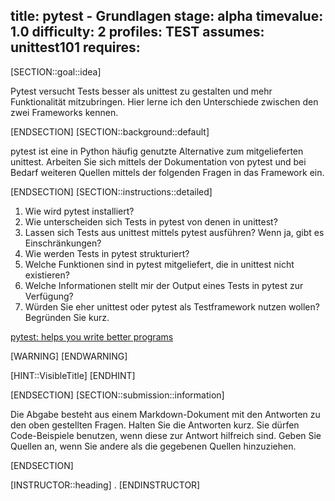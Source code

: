 title: pytest - Grundlagen
stage: alpha
timevalue: 1.0
difficulty: 2
profiles: TEST
assumes: unittest101
requires:
---
[SECTION::goal::idea]

Pytest versucht Tests besser als unittest zu gestalten und mehr Funktionalität mitzubringen. Hier lerne ich den Unterschiede zwischen den zwei Frameworks kennen.

[ENDSECTION]
[SECTION::background::default]

pytest ist eine in Python häufig genutzte Alternative zum mitgelieferten unittest.
Arbeiten Sie sich mittels der Dokumentation von pytest und bei Bedarf weiteren Quellen mittels
der folgenden Fragen in das Framework ein.

[ENDSECTION]
[SECTION::instructions::detailed]

1. Wie wird pytest installiert?
2. Wie unterscheiden sich Tests in pytest von denen in unittest?
3. Lassen sich Tests aus unittest mittels pytest ausführen? Wenn ja, gibt es Einschränkungen?
4. Wie werden Tests in pytest strukturiert?
5. Welche Funktionen sind in pytest mitgeliefert, die in unittest nicht existieren?
6. Welche Informationen stellt mir der Output eines Tests in pytest zur Verfügung?
7. Würden Sie eher unittest oder pytest als Testframework nutzen wollen? Begründen Sie kurz.

[pytest: helps you write better programs](https://docs.pytest.org/en/stable/)

[WARNING]
[ENDWARNING]

[HINT::VisibleTitle]
[ENDHINT]

[ENDSECTION]
[SECTION::submission::information]

Die Abgabe besteht aus einem Markdown-Dokument mit den Antworten zu den oben gestellten Fragen.
Halten Sie die Antworten kurz.
Sie dürfen Code-Beispiele benutzen, wenn diese zur Antwort hilfreich sind.
Geben Sie Quellen an, wenn Sie andere als die gegebenen Quellen hinzuziehen.

[ENDSECTION]

[INSTRUCTOR::heading]
.
[ENDINSTRUCTOR]
